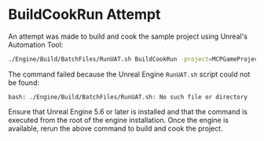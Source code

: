 # BuildCookRun Attempt

An attempt was made to build and cook the sample project using Unreal's Automation Tool:

```bash
./Engine/Build/BatchFiles/RunUAT.sh BuildCookRun -project=MCPGameProject/MCPGameProject.uproject -nop4 -cook -stage -archive
```

The command failed because the Unreal Engine `RunUAT.sh` script could not be found:

```
bash: ./Engine/Build/BatchFiles/RunUAT.sh: No such file or directory
```

Ensure that Unreal Engine 5.6 or later is installed and that the command is executed from the root of the engine installation. Once the engine is available, rerun the above command to build and cook the project.
